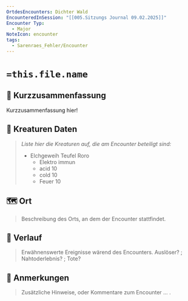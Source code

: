 ```yaml
---
OrtdesEncounters: Dichter Wald
EncounteredInSession: "[[005.Sitzungs Journal 09.02.2025]]"
Encounter Typ:
  - Major
NoteIcon: encounter
tags:
  - Sarenraes_Fehler/Encounter
---
```

# `=this.file.name`
## 📝 Kurzzusammenfassung
Kurzzusammenfassung hier! 

## 🐾 Kreaturen Daten
> *Liste hier die Kreaturen auf, die am Encounter beteiligt sind:* 
> - Elchgeweih Teufel Roro
> 	- Elektro immun
> 	- acid 10
> 	- cold 10
> 	- Feuer 10

## 🗺️ Ort
> Beschreibung des Orts, an dem der Encounter stattfindet.
> 

## 📖 Verlauf
> Erwähnenswerte Ereignisse wärend des Encounters.
> Auslöser? ; Nahtoderlebnis? ; Tote?

## 📌 Anmerkungen
> Zusätzliche Hinweise, oder Kommentare zum Encounter
> ... .



